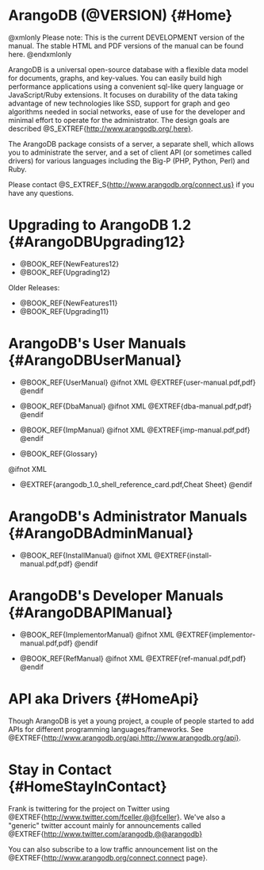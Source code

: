 ArangoDB (@VERSION) {#Home}
===========================

@xmlonly
Please note: This is the current DEVELOPMENT version of the manual.  The stable
HTML and PDF versions of the manual can be found 
<ulink url="http://www.arangodb.org/manuals">here</ulink>.
@endxmlonly

ArangoDB is a universal open-source database with a flexible data model for
documents, graphs, and key-values. You can easily build high performance
applications using a convenient sql-like query language or JavaScript/Ruby
extensions.  It focuses on durability of the data taking advantage of new
technologies like SSD, support for graph and geo algorithms needed in social
networks, ease of use for the developer and minimal effort to operate for the
administrator. The design goals are described @S_EXTREF{http://www.arangodb.org/,here}.

The ArangoDB package consists of a server, a separate shell, which allows you to
administrate the server, and a set of client API (or sometimes called drivers)
for various languages including the Big-P (PHP, Python, Perl) and Ruby.

Please contact @S_EXTREF_S{http://www.arangodb.org/connect,us} if you have any
questions.

Upgrading to ArangoDB 1.2 {#ArangoDBUpgrading12}
================================================

- @BOOK_REF{NewFeatures12}
- @BOOK_REF{Upgrading12}

Older Releases:

- @BOOK_REF{NewFeatures11}
- @BOOK_REF{Upgrading11}

ArangoDB's User Manuals {#ArangoDBUserManual}
=============================================

- @BOOK_REF{UserManual} @ifnot XML @EXTREF{user-manual.pdf,pdf} @endif

- @BOOK_REF{DbaManual} @ifnot XML @EXTREF{dba-manual.pdf,pdf} @endif

- @BOOK_REF{ImpManual} @ifnot XML @EXTREF{imp-manual.pdf,pdf} @endif

- @BOOK_REF{Glossary}

@ifnot XML 
- @EXTREF{arangodb_1.0_shell_reference_card.pdf,Cheat Sheet} 
@endif

ArangoDB's Administrator Manuals {#ArangoDBAdminManual}
=======================================================

- @BOOK_REF{InstallManual} @ifnot XML @EXTREF{install-manual.pdf,pdf} @endif

ArangoDB's Developer Manuals {#ArangoDBAPIManual}
=================================================

- @BOOK_REF{ImplementorManual} @ifnot XML @EXTREF{implementor-manual.pdf,pdf} @endif

- @BOOK_REF{RefManual} @ifnot XML @EXTREF{ref-manual.pdf,pdf} @endif

API aka Drivers {#HomeApi}
==========================

Though ArangoDB is yet a young project, a couple of people started to
add APIs for different programming languages/frameworks. See
@EXTREF{http://www.arangodb.org/api,http://www.arangodb.org/api}.

Stay in Contact {#HomeStayInContact}
====================================

Frank is twittering for the project on Twitter using
@EXTREF{http://www.twitter.com/fceller,@@fceller}. We've also a
"generic" twitter account mainly for announcements called
@EXTREF{http://www.twitter.com/arangodb,@@arangodb}

You can also subscribe to a low traffic announcement list on the
@EXTREF{http://www.arangodb.org/connect,connect page}.
